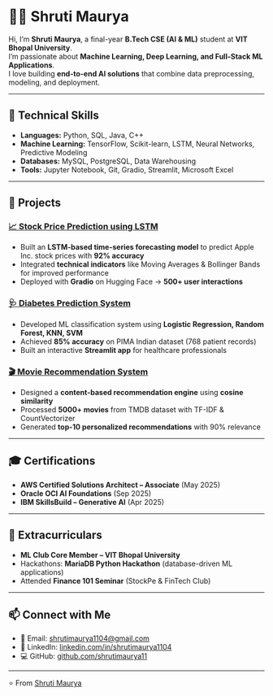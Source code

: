 # 👩‍💻 Shruti Maurya

Hi, I’m **Shruti Maurya**, a final-year **B.Tech CSE (AI & ML)** student at **VIT Bhopal University**.  
I’m passionate about **Machine Learning, Deep Learning, and Full-Stack ML Applications**.  
I love building **end-to-end AI solutions** that combine data preprocessing, modeling, and deployment.

---

## 🚀 Technical Skills
- **Languages:** Python, SQL, Java, C++
- **Machine Learning:** TensorFlow, Scikit-learn, LSTM, Neural Networks, Predictive Modeling  
- **Databases:** MySQL, PostgreSQL, Data Warehousing  
- **Tools:** Jupyter Notebook, Git, Gradio, Streamlit, Microsoft Excel  

---

## 📌 Projects

### [📈 Stock Price Prediction using LSTM](https://github.com/shrutimaurya11/stock-price-prediction)
- Built an **LSTM-based time-series forecasting model** to predict Apple Inc. stock prices with **92% accuracy**  
- Integrated **technical indicators** like Moving Averages & Bollinger Bands for improved performance  
- Deployed with **Gradio** on Hugging Face → **500+ user interactions**  

### [🩺 Diabetes Prediction System](https://github.com/shrutimaurya11/Diabetes-Prediction)
- Developed ML classification system using **Logistic Regression, Random Forest, KNN, SVM**  
- Achieved **85% accuracy** on PIMA Indian dataset (768 patient records)  
- Built an interactive **Streamlit app** for healthcare professionals  

### [🎬 Movie Recommendation System](https://github.com/shrutimaurya11/Movie-Recommendation-System)
- Designed a **content-based recommendation engine** using **cosine similarity**  
- Processed **5000+ movies** from TMDB dataset with TF-IDF & CountVectorizer  
- Generated **top-10 personalized recommendations** with 90% relevance  

---

## 🎓 Certifications
- **AWS Certified Solutions Architect – Associate** (May 2025)  
- **Oracle OCI AI Foundations** (Sep 2025)  
- **IBM SkillsBuild – Generative AI** (Apr 2025)  

---

## 🌱 Extracurriculars
- **ML Club Core Member – VIT Bhopal University**  
- Hackathons: **MariaDB Python Hackathon** (database-driven ML applications)  
- Attended **Finance 101 Seminar** (StockPe & FinTech Club)  

---

## 📫 Connect with Me
- 📧 Email: [shrutimaurya1104@gmail.com](mailto:shrutimaurya1104@gmail.com)  
- 💼 LinkedIn: [linkedin.com/in/shrutimaurya1104](https://linkedin.com/in/shrutimaurya1104)  
- 💻 GitHub: [github.com/shrutimaurya11](https://github.com/shrutimaurya11)  

---
⭐️ From [Shruti Maurya](https://github.com/shrutimaurya11)
